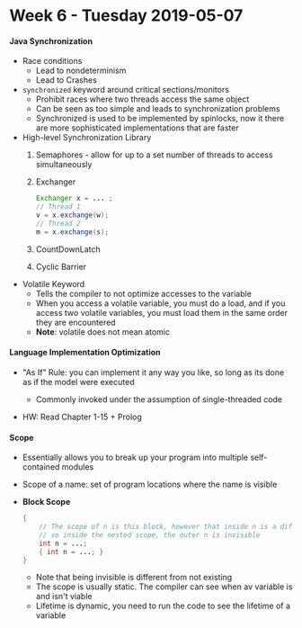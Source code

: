# Week 6 - Tuesday 2019-05-07

#### Java Synchronization

* Race conditions
    * Lead to nondeterminism
    * Lead to Crashes
* `synchronized` keyword around critical sections/monitors
    * Prohibit races where two threads access the same object
    * Can be seen as too simple and leads to synchronization problems
    * Synchronized is used to be implemented by spinlocks, now it there are more
        sophisticated implementations that are faster
* High-level Synchronization Library
    1. Semaphores - allow for up to a set number of threads to access simultaneously
    2. Exchanger

        ```java
        Exchanger x = ... ;
        // Thread 1
        v = x.exchange(w);
        // Thread 2
        m = x.exchange(s);
        ```
    3. CountDownLatch
    4. Cyclic Barrier
* Volatile Keyword
    * Tells the compiler to not optimize accesses to the variable
    * When you access a volatile variable, you must do a load, and if you access two
        volatile variables, you must load them in the same order they are encountered
    * **Note**: volatile does not mean atomic

#### Language Implementation Optimization

* "As If" Rule: you can implement it any way you like, so long as its done as if the
    model were executed
    * Commonly invoked under the assumption of single-threaded code

* HW: Read Chapter 1-15 + Prolog

#### Scope

* Essentially allows you to break up your program into multiple self-contained modules
* Scope of a name: set of program locations where the name is visible
* **Block Scope**


    ```java
    {
        // The scope of n is this block, however that inside n is a different variable,
        // so inside the nested scope, the outer n is invisible
        int n = ...;
        { int n = ...; }
    }
    ```
    * Note that being invisible is different from not existing
    * The scope is usually static. The compiler can see when av variable is and isn't
        viable
    * Lifetime is dynamic, you need to run the code to see the lifetime of a variable
